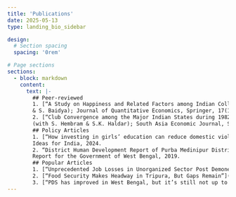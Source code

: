 ```yaml
---
title: 'Publications'
date: 2025-05-13
type: landing_bio_sidebar

design:
  # Section spacing
  spacing: '0rem'

# Page sections
sections:
  - block: markdown
    content:
      text: |-
        ## Peer-reviewed
        1. [“A Study on Happiness and Related Factors among Indian College Students”](https://link.springer.com/article/10.1007/s40953-018-0125-8) (with B. Chakrabarty, A. Sen, I. Mallik,
        & S. Baidya); Journal of Quantitative Economics, Springer, 17(1), 215‑236, 2019.
        2. [“Club Convergence among the Major Indian States during 1982‑2014: Does Investment in Human Capital Matter?”](https://journals.sagepub.com/doi/abs/10.1177/1391561419850300)
        (with S. Hembram & S.K. Haldar); South Asia Economic Journal, SAGE, 20(2), 184‑204, 2019.
        ## Policy Articles
        1. [“How investing in girls’ education can reduce domestic violence in India”](https://www.ideasforindia.in/topics/human-development/how-investing-in-girls-education-can-reduce-domestic-violence-in-india.html) (with M. Agarwal, V. Bahure, K. Bergonzoli);
        Ideas for India, 2024.
        2. “District Human Development Report of Purba Medinipur District, West Bengal” (with V. Mukherjee, P. Saha); Internal
        Report for the Government of West Bengal, 2019.
        ## Popular Articles
        1. [“Unprecedented Job Losses in Unorganized Sector Post Demonetisation”](https://thewire.in/economy/unprecedented-job-losses-wage-decline-unorganised-sector-post-demonetisation) (with P. Saha); The Wire, 2017.
        2. [“Food Security Makes Headway in Tripura, But Gaps Remain”](https://thewire.in/rights/food-security-makes-headway-in-tripura-but-gaps-remain); The Wire, 2017.
        3. [“PDS has improved in West Bengal, but it’s still not up to the mark”](https://thewire.in/rights/food-security-makes-headway-in-tripura-but-gaps-remain) (with J. Drèze); The Indian Express, 2016.
---
```

